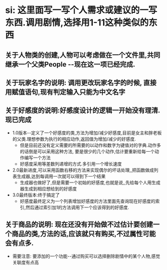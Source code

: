 # si: 这里面写一写个人需求或建议的一写东西.调用剧情,选择用1-11这种类似的东西

## 关于人物类的创建,人物可以考虑做在一个文件里,共同继承一个父类People --现在这一项已经完成.

## 关于玩家名字的说明: 调用更改玩家名字的时候, 直接用赋值语句,现有判定输入只能为中文名字

## 关于好感度的说明:好感度设计的逻辑一开始没有理清.现已完成
* 1.0版本--定义了一个好感度的类,方法为增加/减少好感度,目前是女主和胖老板的父类.理想参数为执行的相应动作,返回值为增加/减少的好感度.
  * 但是目前还没有定义需要的所需要的以动作和数字为键值对的字典.动作多的话倒是可以采用这种方法, 要是很少的几个动作,估计要重新给每一个动作编写一个方法
  * 好感度采用等差数列递增的方式.多引用一个增长速度
* 2.0最新进度,可以采用函数右移的方法来实现偶尔的坏话处理,,把函数做成列表生成器,达到每调用一次就可以得到下一个结果
  * 生成器也做好了,但是需要一个初始的好感度,也就是说,,先给每个人用生成器生成到相应想给到的好感度
* 3.0最终版本:终于搞定了
  * 好感度最终定义为一个列表增加好感度的方法里面先查询现在好感度的索引,然后通过索引加1的方法调用下一个应该得到的好感度.

## 关于商品的说明: 现在还没有开始做不过估计要创建一个商品的类,方法的话,应该就只有购买,不过属性可能会有点多. 
* 需要注意: 要添加的一个功能--通过购买可以选择删除剧情中的某个人物,感觉关联度有点高